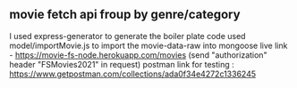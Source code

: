 ## movie fetch api froup by genre/category

I used express-generator to generate the boiler plate code
used model/importMovie.js to import the movie-data-raw into mongoose
live link - https://movie-fs-node.herokuapp.com/movies (send "authorization" header "FSMovies2021" in request)
postman link for testing : https://www.getpostman.com/collections/ada0f34e4272c1336245